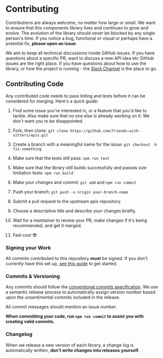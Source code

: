 # Contributing
Contributions are always welcome, no matter how large or small. We want to ensure that this components library lives and continues to grow and evolve. The evolution of the library should never be blocked by any single person's time. If you notice a bug, functional or visual or perhaps have a potential fix, **please open an issue**.

We aim to keep all technical discussions inside GitHub issues. If you have questions about a specific PR, want to discuss a new API idea etc GitHub issues are the right place. If you have questions about how to use the library, or how the project is running - the [Slack Channel](#) is the place to go.

## Contributing Code
Any contributed code needs to pass linting and tests before it can be considered for merging. Here's a quick guide:

1. Find some issue you're interested in, or a feature that you'd like to tackle. Also make sure that no one else is already working on it. We don't want you to be disappointed.

1. Fork, then clone: `git clone https://github.com/friends-with-sitters/apis.git`

1. Create a branch with a meaningful name for the issue: `git checkout -b fix-something`

1. Make sure that the tests still pass: `npm run test`

1. Make sure that the library still builds successfully and passes size limitation tests: `npm run build`

1. Make your changes and commit: `git add` and `npm run commit`

1. Push your branch: `git push -u origin your-branch-name`

1. Submit a pull request to the upstream apis repository.

1. Choose a descriptive title and describe your changes briefly.

1. Wait for a maintainer to review your PR, make changes if it's being recommended, and get it merged.

1. Feel cool 😎

### Signing your Work
All commits contributed to this repository **must** be signed. If you don't currently have this set up, [see this guide](https://git-scm.com/book/en/v2/Git-Tools-Signing-Your-Work) to get started.

### Commits & Versioning
Any commits should follow the [conventional commits specification](TODO). We use a semantic release process to automatically assign version number based upon the unsentimental commits included in the release.

All commit messages should mention an issue number.

**When committing your code, run `npm run commit` to assist you with creating valid commits.**

### Changelog
When we release a new version of each library, a change log is automatically written, **don't write changes into releases yourself**.
